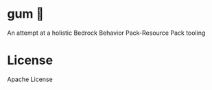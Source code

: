 # gum 🍬
An attempt at a holistic Bedrock Behavior Pack-Resource Pack tooling

# License
Apache License